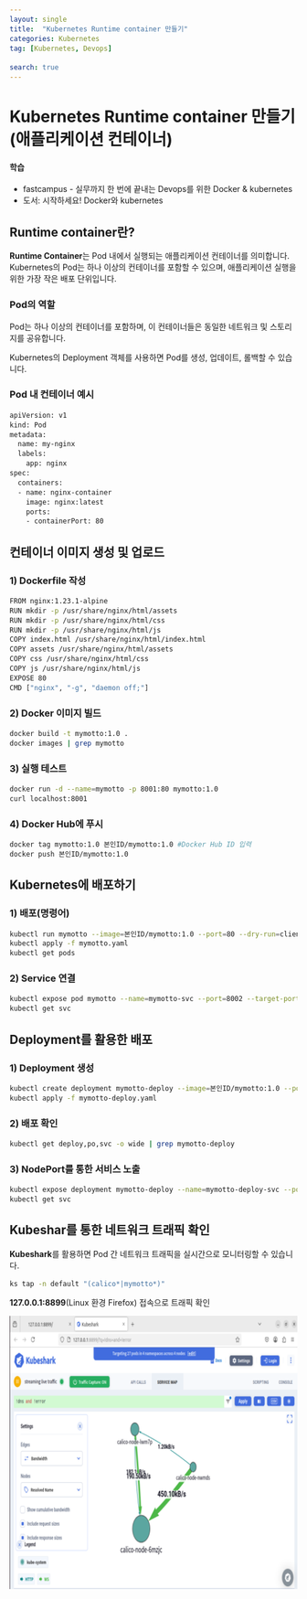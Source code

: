 ```yaml
---
layout: single
title:  "Kubernetes Runtime container 만들기"
categories: Kubernetes
tag: [Kubernetes, Devops]

search: true
---
```

# Kubernetes Runtime container 만들기(애플리케이션 컨테이너)
<div class='notice--success'>
 <h4>학습 </h4>
 <ul>
    <li>fastcampus - 실무까지 한 번에 끝내는 Devops를 위한 Docker & kubernetes</li>
    <li>도서: 시작하세요! Docker와 kubernetes</li>

</ul>
</div>

## Runtime container란?

**Runtime Container**는 Pod 내에서 실행되는 애플리케이션 컨테이너를 의미합니다. Kubernetes의 Pod는 하나 이상의 컨테이너를 포함할 수 있으며, 애플리케이션 실행을 위한 가장 작은 배포 단위입니다.

### Pod의 역할 
Pod는 하나 이상의 컨테이너를 포함하며, 이 컨테이너들은 동일한 네트워크 및 스토리지를 공유합니다.

Kubernetes의 Deployment 객체를 사용하면 Pod를 생성, 업데이트, 롤백할 수 있습니다.

### Pod 내 컨테이너 예시 
```bash
apiVersion: v1
kind: Pod
metadata:
  name: my-nginx
  labels:
    app: nginx
spec:
  containers:
  - name: nginx-container
    image: nginx:latest
    ports:
    - containerPort: 80
```

## 컨테이너 이미지 생성 및 업로드

### 1) Dockerfile 작성
```bash
FROM nginx:1.23.1-alpine
RUN mkdir -p /usr/share/nginx/html/assets
RUN mkdir -p /usr/share/nginx/html/css
RUN mkdir -p /usr/share/nginx/html/js
COPY index.html /usr/share/nginx/html/index.html
COPY assets /usr/share/nginx/html/assets
COPY css /usr/share/nginx/html/css
COPY js /usr/share/nginx/html/js
EXPOSE 80
CMD ["nginx", "-g", "daemon off;"]
```

### 2) Docker 이미지 빌드 

```bash
docker build -t mymotto:1.0 .
docker images | grep mymotto
``` 

### 3) 실행 테스트 
```bash
docker run -d --name=mymotto -p 8001:80 mymotto:1.0
curl localhost:8001
```

### 4) Docker Hub에 푸시 
```bash
docker tag mymotto:1.0 본인ID/mymotto:1.0 #Docker Hub ID 입력 
docker push 본인ID/mymotto:1.0
```


## Kubernetes에 배포하기 

### 1) 배포(명령어)
```bash 
kubectl run mymotto --image=본인ID/mymotto:1.0 --port=80 --dry-run=client -o yaml > mymotto.yaml #Docker Hub ID
kubectl apply -f mymotto.yaml
kubectl get pods 
```

### 2) Service 연결 
```bash 
kubectl expose pod mymotto --name=mymotto-svc --port=8002 --target-port=80 --type=NodePort #NodePort 방식으로 연결 
kubectl get svc
```

## Deployment를 활용한 배포 

### 1) Deployment 생성 
```bash
kubectl create deployment mymotto-deploy --image=본인ID/mymotto:1.0 --port=80 --replicas=3 --dry-run=client -o yaml > mymotto-deploy.yaml
kubectl apply -f mymotto-deploy.yaml
```

### 2) 배포 확인
```bash
kubectl get deploy,po,svc -o wide | grep mymotto-deploy
```

### 3) NodePort를 통한 서비스 노출 
```bash
kubectl expose deployment mymotto-deploy --name=mymotto-deploy-svc --port=8003 --target-port=80 --type=NodePort
kubectl get svc
```

## Kubeshar를 통한 네트워크 트래픽 확인 
**Kubeshark**를 활용하면 Pod 간 네트워크 트래픽을 실시간으로 모니터링할 수 있습니다.

```bash
ks tap -n default "(calico*|mymotto*)"
``` 

**127.0.0.1:8899**(Linux 환경 Firefox) 접속으로 트래픽 확인 

![Kubeshark 트래픽 확인](/assets/images/kubeshark.png)